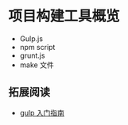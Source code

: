 # 项目构建工具概览
* Gulp.js
* npm script
* grunt.js
* make 文件

## 拓展阅读
* [gulp 入门指南](https://github.com/nimojs/gulp-book)
